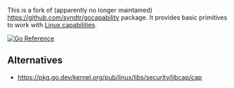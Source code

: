This is a fork of (apparently no longer maintained)
https://github.com/syndtr/gocapability package. It provides basic primitives to
work with [Linux capabilities][capabilities(7)].

[![Go Reference](https://pkg.go.dev/badge/github.com/kolyshkin/capability.svg)](https://pkg.go.dev/github.com/kolyshkin/capability)

## Alternatives

 * https://pkg.go.dev/kernel.org/pub/linux/libs/security/libcap/cap

[capabilities(7)]: https://man7.org/linux/man-pages/man7/capabilities.7.html

